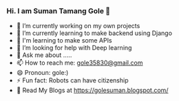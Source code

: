 ### Hi. I am Suman Tamang Gole 👋

- 🔭 I’m currently working on my own projects
- 🌱 I’m currently learning to make backend using Django
- 🤔 I'm learning to make some APIs
- 🤖 I’m looking for help with Deep learning
- 💬 Ask me about .....
- 📫 How to reach me: gole35830@gmail.com
- 😄 Pronoun: gole:)
- ⚡ Fun fact: Robots can have citizenship
- 📖 Read My Blogs at https://golesuman.blogspot.com/




